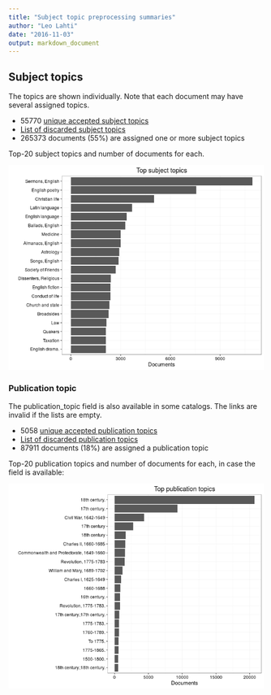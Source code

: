 ```yaml
---
title: "Subject topic preprocessing summaries"
author: "Leo Lahti"
date: "2016-11-03"
output: markdown_document
---
```


## Subject topics

The topics are shown individually. Note that each document may have
several assigned topics.



  * 55770 [unique accepted subject topics](output.tables/subject_topic_accepted.csv)
  * [List of discarded subject topics](output.tables/subject_topic_discarded.csv)
  * 265373 documents (55%) are assigned one or more subject topics 


Top-20 subject topics and number of documents for each.

![plot of chunk summarytopics22](figure/summarytopics22-1.png)

### Publication topic

The publication_topic field is also available in some catalogs. The links are invalid if the lists are empty.



  * 5058 [unique accepted publication topics](output.tables/publication_topic_accepted.csv)
  * [List of discarded publication topics](output.tables/publication_topic_discarded.csv)
  * 87911 documents (18%) are assigned a publication topic 

Top-20 publication topics and number of documents for each, in
case the field is available:

![plot of chunk summarytopics223](figure/summarytopics223-1.png)
